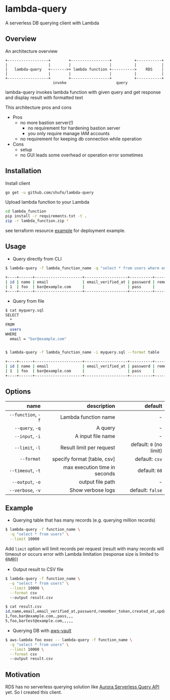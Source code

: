 # lambda-query

A serverless DB querying client with Lambda

## Overview

An architecture overview

```
+------------------+        +-----------------+          +-----------+
|                  |        |                 |          |           |
|   lambda-query   +------->+ lambda function +---------->    RDS    |
|                  |        |                 |          |           |
+------------------+        +-----------------+          +-----------+
                     invoke                      query
```

lambda-query invokes lambda function with given query and get response and display result with formatted text

This architecture pros and cons

- Pros
  - no more bastion server(!)
    - no requirement for hardening bastion server
    - you only require manage IAM accounts
  - no requirement for keeping db connection while operation
- Cons
  - setup
  - no GUI leads some overhead or operation error sometimes

## Installation

Install client

```bash
go get -u github.com/shufo/lambda-query
```

Upload lambda function to your Lambda

```bash
cd lambda_function
pip install -r requirements.txt -t .
zip -r lambda_function.zip *
```

see terraform resource [example](./example/main.tf) for deployment example.

## Usage

- Query directly from CLI

```bash
$ lambda-query -f lambda_function_name -q "select * from users where email = \"bar@example.com\"" --format table

+----+------+---------------------+-------------------+----------+----------------+------------+------------+
| id | name | email               | email_verified_at | password | remember_token | created_at | updated_at |
| 1  | foo  | bar@example.com     |                   | pass     |                |            |            |
+----+------+---------------------+-------------------+----------+----------------+------------+------------+
```

- Query from file

```bash
$ cat myquery.sql
SELECT
  *
FROM
  users
WHERE
  email = "bar@example.com"


$ lambda-query -f lambda_function_name -i myquery.sql --format table

+----+------+---------------------+-------------------+----------+----------------+------------+------------+
| id | name | email               | email_verified_at | password | remember_token | created_at | updated_at |
| 1  | foo  | bar@example.com     |                   | pass     |                |            |            |
+----+------+---------------------+-------------------+----------+----------------+------------+------------+
```

## Options

|               name |                   description |                 default |
| -----------------: | ----------------------------: | ----------------------: |
| `--function`, `-f` |          Lambda function name |                       - |
|    `--query`, `-q` |                       A query |                       - |
|    `--input`, `-i` |             A input file name |                       - |
|    `--limit`, `-l` |      Result limit per request | default: `0` (no limit) |
|         `--format` |   specify format [table, csv] |          default: `csv` |
|  `--timeout`, `-t` | max execution time in seconds |           default: `60` |
|   `--output`, `-o` |              output file path |                       - |
|  `--verbose`, `-v` |             Show verbose logs |        default: `false` |

## Example

- Querying table that has many records (e.g. querying million records)

```bash
$ lambda-query -f function_name \
  -q "select * from users" \
  --limit 10000
```

Add `limit` option will limit records per request (result with many records will timeout or occurs error with Lambda limitation (response size is limited to 6MB))

- Output result to CSV file

```bash
$ lambda-query -f function_name \
  -q "select * from users" \
  --limit 10000 \
  --format csv
  --output result.csv

$ cat result.csv
id,name,email,email_verified_at,password,remember_token,created_at,updated_at
1,foo,bar@example.com,,pass,,,
5,foo,bartest@example.com,,,,,
```

- Querying DB with [aws-vault](https://github.com/99designs/aws-vault)

```bash
$ aws-lambda foo exec -- lambda-query -f function_name \
  -q "select * from users" \
  --limit 10000 \
  --format csv
  --output result.csv
```

## Motivation

RDS has no serverless querying solution like [Aurora Serverless Query API](https://docs.aws.amazon.com/AmazonRDS/latest/AuroraUserGuide/data-api.html) yet. So I created this client.
